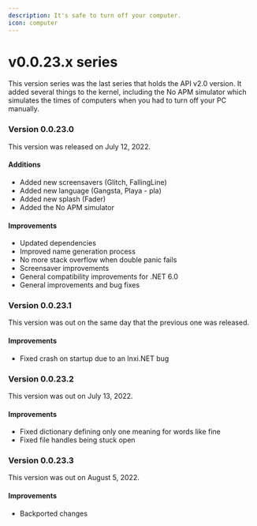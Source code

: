 ```yaml
---
description: It's safe to turn off your computer.
icon: computer
---
```


# v0.0.23.x series

This version series was the last series that holds the API v2.0 version. It added several things to the kernel, including the No APM simulator which simulates the times of computers when you had to turn off your PC manually.

### Version 0.0.23.0

This version was released on July 12, 2022.

#### Additions

* Added new screensavers (Glitch, FallingLine)
* Added new language (Gangsta, Playa - pla)
* Added new splash (Fader)
* Added the No APM simulator

#### Improvements

* Updated dependencies
* Improved name generation process
* No more stack overflow when double panic fails
* Screensaver improvements
* General compatibility improvements for .NET 6.0
* General improvements and bug fixes

### Version 0.0.23.1

This version was out on the same day that the previous one was released.

#### Improvements

* Fixed crash on startup due to an Inxi.NET bug

### Version 0.0.23.2

This version was out on July 13, 2022.

#### Improvements

* Fixed dictionary defining only one meaning for words like fine
* Fixed file handles being stuck open

### Version 0.0.23.3

This version was out on August 5, 2022.

#### Improvements

* Backported changes

